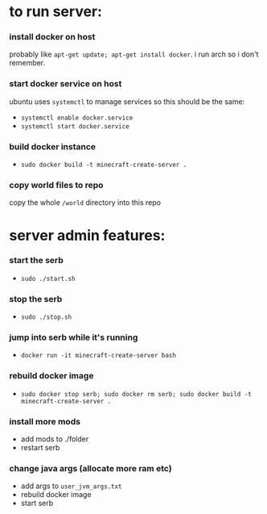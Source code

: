 # to run server:
### install docker on host
probably like `apt-get update; apt-get install docker`. i run arch so i don't remember.

### start docker service on host
ubuntu uses `systemctl` to manage services so this should be the same:
- `systemctl enable docker.service`
- `systemctl start docker.service`

### build docker instance
- `sudo docker build -t minecraft-create-server .`

### copy world files to repo
copy the whole `/world` directory into this repo

# server admin features:
### start the serb
- `sudo ./start.sh`

### stop the serb
- `sudo ./stop.sh`

### jump into serb while it's running
- `docker run -it minecraft-create-server bash`

### rebuild docker image
- `sudo docker stop serb; sudo docker rm serb; sudo docker build -t minecraft-create-server .`

### install more mods 
- add mods to ./folder
- restart serb

### change java args (allocate more ram etc)
- add args to `user_jvm_args.txt`
- rebuild docker image
- start serb